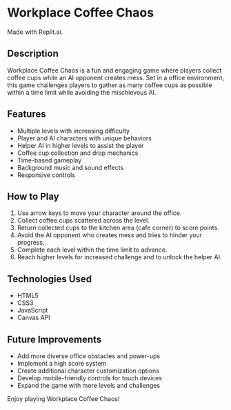 # Workplace Coffee Chaos

Made with Replit.ai.

## Description
Workplace Coffee Chaos is a fun and engaging game where players collect coffee cups while an AI opponent creates mess. Set in a office environment, this game challenges players to gather as many coffee cups as possible within a time limit while avoiding the mischievous AI.

## Features
- Multiple levels with increasing difficulty
- Player and AI characters with unique behaviors
- Helper AI in higher levels to assist the player
- Coffee cup collection and drop mechanics
- Time-based gameplay
- Background music and sound effects
- Responsive controls

## How to Play
1. Use arrow keys to move your character around the office.
2. Collect coffee cups scattered across the level.
3. Return collected cups to the kitchen area (cafe corner) to score points.
4. Avoid the AI opponent who creates mess and tries to hinder your progress.
5. Complete each level within the time limit to advance.
6. Reach higher levels for increased challenge and to unlock the helper AI.

## Technologies Used
- HTML5
- CSS3
- JavaScript
- Canvas API

## Future Improvements
- Add more diverse office obstacles and power-ups
- Implement a high score system
- Create additional character customization options
- Develop mobile-friendly controls for touch devices
- Expand the game with more levels and challenges

Enjoy playing Workplace Coffee Chaos!
